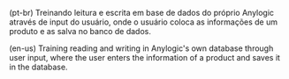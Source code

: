 (pt-br) Treinando leitura e escrita em base de dados do próprio Anylogic através de input do usuário, onde o usuário coloca as informações de um produto e as salva no banco de dados.



(en-us) Training reading and writing in Anylogic's own database through user input, where the user enters the information of a product and saves it in the database.

